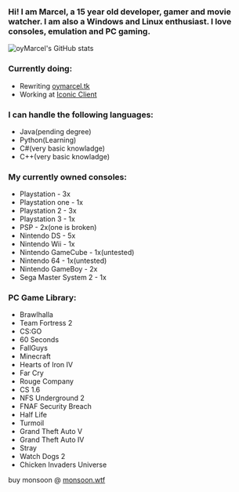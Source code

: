 ### Hi! I am Marcel, a 15 year old developer, gamer and movie watcher. I am also a Windows and Linux enthusiast. I love consoles, emulation and PC gaming.

![oyMarcel's GitHub stats](https://github-readme-stats.vercel.app/api?username=oymarcel&show_icons=true&theme=dark)

### Currently doing:
- Rewriting [oymarcel.tk](https://oymarcel.tk)
- Working at [Iconic Client](https://iconicclient.tk)

### I can handle the following languages:
 - Java(pending degree)
 - Python(Learning)
 - C#(very basic knowladge)
 - C++(very basic knowladge)


### My currently owned consoles:
- Playstation - 3x
- Playstation one - 1x
- Playstation 2 - 3x
- Playstation 3 - 1x
- PSP - 2x(one is broken)
- Nintendo DS - 5x
- Nintendo Wii - 1x
- Nintendo GameCube - 1x(untested)
- Nintendo 64 - 1x(untested)
- Nintendo GameBoy - 2x
- Sega Master System 2 - 1x


### PC Game Library:
- Brawlhalla
- Team Fortress 2
- CS:GO
- 60 Seconds
- FallGuys
- Minecraft
- Hearts of Iron IV
- Far Cry
- Rouge Company
- CS 1.6
- NFS Underground 2
- FNAF Security Breach
- Half Life
- Turmoil
- Grand Theft Auto V
- Grand Theft Auto IV
- Stray
- Watch Dogs 2
- Chicken Invaders Universe

buy monsoon @ [monsoon.wtf](https://monsoon.wtf)
